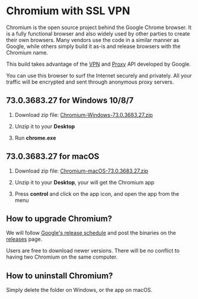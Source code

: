 # Chromium with SSL VPN

Chromium is the open source project behind the Google Chrome browser. It is a fully functional browser and also widely used by other parties to create their own browsers. Many vendors use the code in a similar manner as Google, while others simply build it as-is and release browsers with the Chromium name.

This build takes advantage of the [VPN](https://developer.chrome.com/extensions/vpnProvider) and [Proxy](https://developer.chrome.com/extensions/proxy) API developed by Google. 

You can use this browser to surf the Internet securely and privately. All your traffic will be encrypted and sent through anonymous proxy servers.

## 73.0.3683.27 for Windows 10/8/7

1. Download zip file: [Chromium-Windows-73.0.3683.27.zip](https://github.com/jjqqkk/chromium/releases/download/73.0.3683.27/Chromium-Windows-73.0.3683.27.zip)

2. Unzip it to your **Desktop**

3. Run **chrome.exe**

## 73.0.3683.27 for macOS

1. Download zip file: [Chromium-macOS-73.0.3683.27.zip](https://github.com/jjqqkk/chromium/releases/download/73.0.3683.27/Chromium-macOS-73.0.3683.27.zip)

2. Unzip it to your **Desktop**, your will get the Chromium app

3. Press **control** and click on the app icon, and open the app from the menu

## How to upgrade Chromium?

We will follow [Google's release schedule](https://chromiumdash.appspot.com/schedule) and post the binaries on the [releases](https://github.com/jjqqkk/chromium/releases) page.

Users are free to download newer versions. There will be no conflict to having two Chromium on the same computer.

## How to uninstall Chromium?

Simply delete the folder on Windows, or the app on macOS.

